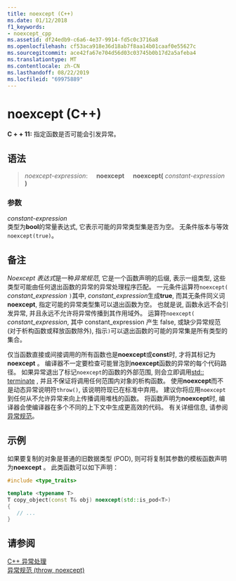 ```yaml
---
title: noexcept (C++)
ms.date: 01/12/2018
f1_keywords:
- noexcept_cpp
ms.assetid: df24edb9-c6a6-4e37-9914-fd5c0c3716a8
ms.openlocfilehash: cf53aca918e36d18ab7f8aa14b01caaf0e55627c
ms.sourcegitcommit: ace42fa67e704d56d03c03745b0b17d2a5afeba4
ms.translationtype: MT
ms.contentlocale: zh-CN
ms.lasthandoff: 08/22/2019
ms.locfileid: "69975889"
---
```

# <a name="noexcept-c"></a>noexcept (C++)

**C + + 11:** 指定函数是否可能会引发异常。

## <a name="syntax"></a>语法

> *noexcept-expression*: &nbsp;&nbsp;&nbsp;&nbsp;**noexcept** &nbsp;&nbsp;&nbsp;&nbsp;**noexcept(** *constant-expression* **)**

### <a name="parameters"></a>参数

*constant-expression*<br/>
类型为**bool**的常量表达式, 它表示可能的异常类型集是否为空。 无条件版本与等效`noexcept(true)`。

## <a name="remarks"></a>备注

*Noexcept 表达式*是一种*异常规范*, 它是一个函数声明的后缀, 表示一组类型, 这些类型可能由任何退出函数的异常的异常处理程序匹配。 一元条件运算符`noexcept(` *constant_expression* `)`其中, *constant_expression*生成**true**, 而其无条件同义词**noexcept**, 指定可能的异常类型集可以退出函数为空。 也就是说, 函数永远不会引发异常, 并且永远不允许将异常传播到其作用域外。 运算符`noexcept(` *constant_expression*, 其中 constant_expression 产生 false, 或缺少异常规范 (对于析构函数或释放函数除外), 指示`)`可以退出函数的可能的异常集是所有类型的集合。

仅当函数直接或间接调用的所有函数也是**noexcept**或**const**时, 才将其标记为**noexcept** 。 编译器不一定要检查可能冒泡到**noexcept**函数的异常的每个代码路径。 如果异常退出了标记`noexcept`的函数的外部范围, 则会立即调用[std:: terminate](../standard-library/exception-functions.md#terminate) , 并且不保证将调用任何范围内对象的析构函数。 使用**noexcept**而不是动态异常说明符`throw()`, 该说明符现已在标准中弃用。 建议你将应用`noexcept`到任何从不允许异常来向上传播调用堆栈的函数。 将函数声明为**noexcept**时, 编译器会使编译器在多个不同的上下文中生成更高效的代码。 有关详细信息, 请参阅[异常规范](exception-specifications-throw-cpp.md)。

## <a name="example"></a>示例

如果要复制的对象是普通的旧数据类型 (POD), 则可将复制其参数的模板函数声明为**noexcept** 。 此类函数可以如下声明：

```cpp
#include <type_traits>

template <typename T>
T copy_object(const T& obj) noexcept(std::is_pod<T>)
{
   // ...
}
```

## <a name="see-also"></a>请参阅

[C++ 异常处理](cpp-exception-handling.md)<br/>
[异常规范 (throw, noexcept)](exception-specifications-throw-cpp.md)